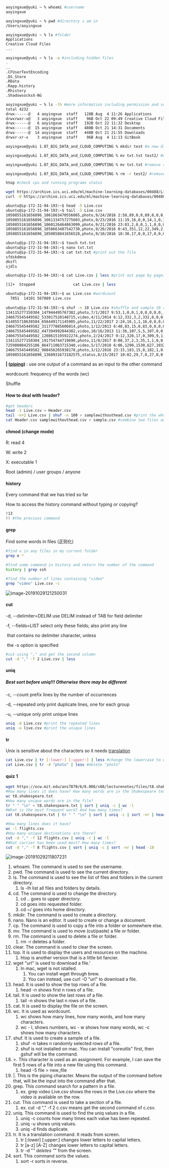 ```bash
aoyingxue@yuki ~ % whoami #username
aoyingxue

aoyingxue@yuki ~ % pwd #directory i am in
/Users/aoyingxue

aoyingxue@yuki ~ % ls #folder
Applications
Creative Cloud Files
...

aoyingxue@yuki ~ % ls -a #including hidden files
.
..
.CFUserTextEncoding
.DS_Store
.RData
.Rapp.history
.Rhistory
.ShadowsocksX-NG

aoyingxue@yuki ~ % ls -lh #more information including permission and so on
total 4232
drwx------@   4 aoyingxue  staff   128B Aug  4 11:26 Applications
drwxrwxr-x@   3 aoyingxue  staff    96B Oct 22 09:49 Creative Cloud Files
drwx------@   6 aoyingxue  staff   192B Oct 22 11:32 Desktop
drwx------@  15 aoyingxue  staff   480B Oct 21 14:31 Documents
drwx------@  14 aoyingxue  staff   448B Oct 21 21:55 Downloads
drwxr-xr-x    3 aoyingxue  staff    96B Aug  4 11:13 GitBook

aoyingxue@yuki 1.07_BIG_DATA_and_CLOUD_COMPUTING % mkdir test #a new directory

aoyingxue@yuki 1.07_BIG_DATA_and_CLOUD_COMPUTING % mv txt.txt test2/ #move

aoyingxue@yuki 1.07_BIG_DATA_and_CLOUD_COMPUTING % mv txt.txt #remove a file

aoyingxue@yuki 1.07_BIG_DATA_and_CLOUD_COMPUTING % rm -r test2/ #remove a directory

htop #check cpu and running programs status

wget https://archive.ics.uci.edu/ml/machine-learning-databases/00488/Live.csv #download from internet
curl -O https://archive.ics.uci.edu/ml/machine-learning-databases/00488/Live.csv #download with -O, not just open 

ubuntu@ip-172-31-94-193:~$ head -5 Live.csv
ubuntu@ip-172-31-94-193:~$ tail -5 Live.csv
1050855161656896_1061863470556065,photo,9/24/2016 2:58,89,0,0,89,0,0,0,0,0,,,,
1050855161656896_1061334757275603,photo,9/23/2016 11:19,16,0,0,14,1,0,1,0,0,,,,
1050855161656896_1060126464063099,photo,9/21/2016 23:03,2,0,0,1,1,0,0,0,0,,,,
1050855161656896_1058663487542730,photo,9/20/2016 0:43,351,12,22,349,2,0,0,0,0,,,,
1050855161656896_1050858841656528,photo,9/10/2016 10:30,17,0,0,17,0,0,0,0,0,,,,

ubuntu@ip-172-31-94-193:~$ touch txt.txt
ubuntu@ip-172-31-94-193:~$ nano txt.txt
ubuntu@ip-172-31-94-193:~$ cat txt.txt #print out the file
sfdskdmna
dksfl
sjdls

ubuntu@ip-172-31-94-193:~$ cat Live.csv | less #print out page by page; ctrl+z cancel

[1]+  Stopped                 cat Live.csv | less

ubuntu@ip-172-31-94-193:~$ wc Live.csv #wordcount
  7051  14101 567089 Live.csv
  
ubuntu@ip-172-31-94-193:~$ shuf -n 10 Live.csv #shuffle and sample 10 rows but with headers
134115277150304_147944495767382,photo,7/1/2017 9:53,1,0,0,1,0,0,0,0,0,,,,
246675545449582_533017520148715,video,4/11/2014 6:12,332,3,2,332,0,0,0,0,0,,,,
614855718638584_656449171145905,photo,11/22/2017 2:24,16,1,1,16,0,0,0,0,0,,,,
246675545449582_311777885606014,photo,1/12/2013 6:48,83,15,0,83,0,0,0,0,0,,,,
246675545449582_447394992044302,video,10/16/2013 11:36,107,5,5,107,0,0,0,0,0,,,,
246675545449582_1208615195922274,photo,2/24/2017 9:12,320,17,0,309,9,1,1,0,0,,,,
134115277150304_191754744719690,photo,11/8/2017 8:08,37,2,3,35,1,1,0,0,0,,,,
725980084255106_864711063715340,video,5/17/2018 6:06,1290,1530,627,1032,149,106,3,0,0,,,,
246675545449582_908456265938170,photo,3/12/2016 23:15,183,15,0,182,1,0,0,0,0,,,,
1050855161656896_1368931673182575,status,8/15/2017 10:02,29,7,0,27,0,0,0,2,0,,,,
```

**| (<u>piping</u>)** : use one output of a command as an input to the other command

wordcount: frequency of the words (wc) 

Shuffle 

#### How to deal with header?

```bash
#get headers
head -1 Live.csv > Header.csv
tail -n+2 Live.csv | shuf -n 100 > samplewithouthead.csv #print the whole file without the header and then shuffle; save into another file
cat Header.csv samplewithouthead.csv > sample.csv #combine two files and save into another file
```

#### chmod (change mode)

R: read 4

W: write 2

X: executable 1 

Root (admin) / user groups / anyone

#### history

Every command that we has tried so far

How to access the history command without typing or copying?

```bash
!13
!! #the previous command
```

#### grep

Find some words in files (正则化)

```bash
#find x in any files in my current folder
grep e *

#find some command in history and return the number of the command
history | grep ssh

#find the number of lines containing "video"
grep "video" Live.csv -c
```

![image-20191029121250031](1.07.02_bash.assets/image-20191029121250031.png)

#### cut

-d, --delimiter=DELIM  use DELIM instead of TAB for field delimiter

-f, --fields=LIST    select only these fields; also print any line

​              that contains no delimiter character, unless

​              the -s option is specified

```bash
#cut using "," and get the second column
cut -d "," -f 2 Live.csv | less
```

#### uniq

##### Best sort before uniq!!! Otherwise there may be different 

-c, --count     prefix lines by the number of occurrences

-d, --repeated    only print duplicate lines, one for each group

-u, --unique     only print unique lines

```bash
uniq -d Live.csv #print the repeated lines
uniq -u live.csv #print the unique lines
```

#### tr

Unix is sensitive about the characters so it needs <u>translation</u>

```bash
cat Live.csv | tr [:lower:] [:upper:] | less #change the lowercase to uppercase
cat Live.csv | tr -d "photo" | less #delete "photo"
```

#### quiz 1

```bash
wget https://ocw.mit.edu/ans7870/6/6.006/s08/lecturenotes/files/t8.shakespeare.txt
#How many lines it does have? How many words are in the Shakespeare text file?
wc t8.shakespeare.txt
#How many unique words are in the file? 
tr " " "\n" < t8.shakespeare.txt | sort | uniq -c | wc -l
#What is the most frequent word? And how many times?
cat t8.shakespeare.txt | tr " " "\n" | sort | uniq -c | sort -nr | head -10
```

```bash
#How many lines does it have?
wc -l flights.csv
#How many unique destinations are there?
cut -d "," -f 12 flights.csv | uniq -c | wc -l
#What carrier has been used most? How many times? 
cut -d "," -f 8 flights.csv | sort | uniq -c | sort -nr | head -10
```

![image-20191029211807231](../../../../Desktop/image-20191029211807231.png)

1. whoami. The command is used to see the username.
2. pwd. The command is used to see the current directory.
3. ls. The command is used to see the list of files and folders in the current directory. 
   1. ls -lh list all files and folders by details.
4. cd. The command is used to change the directory.
   1. cd .. goes to upper directory.
   2. cd <folder> goes into requested folder.
   3. cd ~/ goes into home directory. 
5. mkdir. The command is used to create a directory.
6. nano. Nano is an editor. It used to create or change a document.
7. cp. The command is used to copy a file into a folder or somewhere else.
8. mv. The command is used to move (cut/paste) a file or folder.
9. rm. The command is used to delete a file or folder.
   1. rm -r deletes a folder.
10. clear. The command is used to clear the screen.
11. top. It is used to display the users and resources on the machine. 
    1. htop is another version that is a little bit fancier.
12. wget "url" is used to download a file.'
    1. In mac, wget is not istalled.
       1. You can install wget through brew.
       2. You can instead, use curl -O "url" to download a file.
13. head. It is used to show the top rows of a file.
    1. head -n shows first n rows of a file.
14. tail. It is used to show the last rows of a file.
    1. tail -n shows the last n rows of a file.
15. cat. It is used to display the file on the screen.
16. wc. It is used as wordcount.
    1. wc shows how many lines, how many words, and how many characters.
    2. wc - l, shows numbers, wc - w shows how many words, wc -c shows how many characters.
17. shuf. It is used to create a sample of a file. 
    1. shuf -n takes n randomly selected rows of a file.
    2. shuf is not installed on mac. You can install "coreutils" first, then gshuf will be the command.
18. \>. This character is used as an assignment. For example, I can save the first 5 rows of a file into a new file using this command.
    1. head -5 file > new_file
19. |. This is the piping character. Means the output of the command before that, will be the input into the command after that. 
20. grep. This command search for a pattern in a file.
    1. ex. grep video Live.csv shows the rows in the Live.csv where the video is available on the row.
21. cut. This command is used to take a section of a file. 
    1. ex. cut -d "," -f 2 c.csv means get the second command of c.csv. 
22. uniq. This command is used to find the uniq values in a file.
    1. uniq -c counts how many times each value has been repeated.
    2. uniq -u shows uniq values.
    3. uniq -d finds duplicate.
23. tr. It is a translation command. It reads from screen.
    1. tr [:lower] [:upper:] changes lower letters to capital letters.
    2. tr [a-z] [A-Z] changes lower letters to capital letters.
    3. tr -d "_" deletes "_" from the screen.
24. sort. This command sorts the values. 
    1. sort -r sorts in reverse.